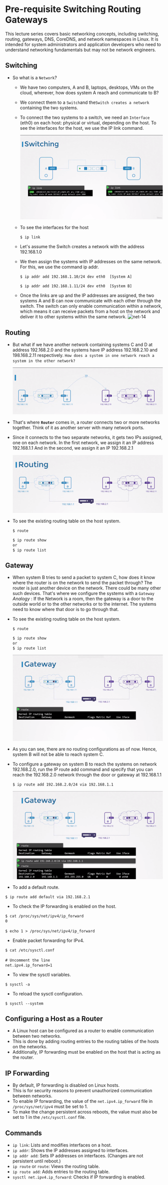 # Pre-requisite Switching Routing Gateways

This lecture series covers basic networking concepts, including switching, routing, gateways, DNS, CoreDNS, and network namespaces in Linux. It is intended for system administrators and application developers who need to understand networking fundamentals but may not be network engineers.

## Switching

* So what is a `Network`?
  
  - We have two computers, A and B, laptops, desktops, VMs on the cloud, wherever, how does system A reach and communicate to B?
  - We connect them to a `Switch`and the`Switch creates a network` containing the two systems.
  - To connect the two systems to a switch, we need an `Interface` (eth0) on each host: physical or virtual, depending on the host. To see the interfaces for the host, we use the IP link command.
    
    ![switch](../../images/switch.png)
  - To see the interfaces for the host
    
    ```
    $ ip link
    ```
  - Let's assume the Switch creates a network with the address 192.168.1.0
  - We then assign the systems with IP addresses on the same network. For this, we use the command ip addr.
    
    ```
    $ ip addr add 192.168.1.10/24 dev eth0  [System A]
    ```
    
    ```
    $ ip addr add 192.168.1.11/24 dev eth0  [System B]
    ```
  - Once the links are up and the IP addresses are assigned, the two systems A and B can now communicate with each other through the switch. The switch can only enable communication within a network, which means it can receive packets from a host on the network and deliver it to other systems within the same network.
    ![net-14](../../images/net14.PNG)

## Routing

- But what if we have another network containing systems C and D at address 192.168.2.0 and the systems have IP address 192.168.2.10 and 198.168.2.11 respectively. `How does a system in one network reach a system in the other network?`
  
  ![net-14](../../images/switch2.png)

* That's where **`Router`** comes in, a router connects two or more networks together. Think of it as another server with many network ports.
* Since it connects to the two separate networks, it gets two IPs assigned, one on each network. In the first network, we assign it an IP address 192.168.1.1 And in the second, we assign it an IP 192.168.2.1
  
  ![net-14](../../images/switch3.png)

- To see the existing routing table on the host system.
  
  ```
  $ route
  ```
  
  ```
  $ ip route show
  or
  $ ip route list
  ```

## Gateway

- When system B tries to send a packet to system C, how does it know where the router is on the network to send the packet through? The router is just another device on the network. There could be many other such devices. That's where we configure the systems with a `Gateway`
  *Analogy* : If the Network is a room, then the gateway is a door to the outside world or to the other networks or to the internet. The systems need to know where that door is to go through that.
- To see the existing routing table on the host system.
  
  ```
  $ route
  ```
  
  ```
  $ ip route show
  or
  $ ip route list
  ```
  
  ![net-14](../../images/gw.png)
- As you can see, there are no routing configurations as of now. Hence, system B will not be able to reach system C.
- To configure a gateway on system B to reach the systems on network 192.168.2.0, run the IP route add command and specify that you can reach the 192.168.2.0 network through the door or gateway at 192.168.1.1
  
  ```
  $ ip route add 192.168.2.0/24 via 192.168.1.1
  ```
  
  ![net-14](../../images/gw1.png)
- To add a default route.

```
$ ip route add default via 192.168.2.1
```

- To check the IP forwarding is enabled on the host.

```
$ cat /proc/sys/net/ipv4/ip_forward
0

$ echo 1 > /proc/sys/net/ipv4/ip_forward
```

- Enable packet forwarding for IPv4.

```
$ cat /etc/sysctl.conf

# Uncomment the line
net.ipv4.ip_forward=1
```

- To view the sysctl variables.

```
$ sysctl -a
```

- To reload the sysctl configuration.

```
$ sysctl --system
```

## Configuring a Host as a Router

* A Linux host can be configured as a router to enable communication between two networks.
* This is done by adding routing entries to the routing tables of the hosts on the networks.
* Additionally, IP forwarding must be enabled on the host that is acting as the router.

## IP Forwarding

* By default, IP forwarding is disabled on Linux hosts.
* This is for security reasons to prevent unauthorized communication between networks.
* To enable IP forwarding, the value of the `net.ipv4.ip_forward` file in `/proc/sys/net/ipv4` must be set to 1.
* To make the change persistent across reboots, the value must also be set to 1 in the `/etc/sysctl.conf` file.

## Commands

* `ip link`: Lists and modifies interfaces on a host.
* `ip addr`: Shows the IP addresses assigned to interfaces.
* `ip addr add`: Sets IP addresses on interfaces. (Changes are not persistent until reboot.)
* `ip route` or `route`: Views the routing table.
* `ip route add`: Adds entries to the routing table.
* `sysctl net.ipv4.ip_forward`: Checks if IP forwarding is enabled.

